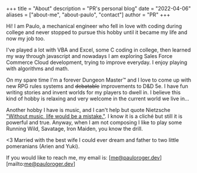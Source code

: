 +++
title = "About"
description = "PR's personal blog"
date = "2022-04-06"
aliases = ["about-me", "about-paulo", "contact"]
author = "PR"
+++

Hi! I am Paulo, a mechanical engineer who fell in love with coding during college and never stopped to pursue this hobby until it became my life and now my job too.

I've played a lot with VBA and Excel, some C coding in college, then learned my way through javascript and nowadays I am exploring Sales Force Commerce Cloud development, trying to improve everyday. I enjoy playing with algorithms and math.

On my spare time I'm a forever Dungeon Master™ and I love to come up with new RPG rules systems and ~~debatable~~ improvements to D&D 5e. I have fun writing stories and invent worlds for my players to dwell in. I believe this kind of hobby is relaxing and very welcome in the current world we live in...

Another hobby I have is music, and I can't help but quote Nietzsche ["Without music, life would be a mistake."](https://en.wikipedia.org/wiki/Portal:Classical_music/Quotes/5). I know it is a cliché but still it is powerful and true. Anyway, when I am not composing I like to play some Running Wild, Savatage, Iron Maiden, you know the drill.

<3 Married with the best wife I could ever dream and father to two little pomeranians (Arien and Yuki).

If you would like to reach me, my email is: [me@pauloroger.dev][mailto:me@pauloroger.dev]
